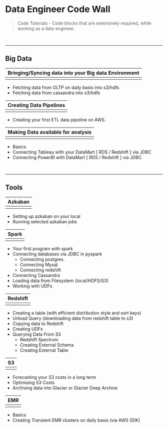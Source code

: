 
# Data Engineer Code Wall
> Code Tutorials -  Code blocks that are extensively required, while working as a data engineer.

<br/>

---
Big Data 
---

|  Bringing/Syncing data into your Big data Environment |
|--|
|  |
- Fetching data from OLTP on daily basis into s3/hdfs
- Fetching data from cassandra into s3/hdfs

|  Creating Data Pipelines |
|--|
|  |
- Creating your first ETL data pipeline on AWS.

|    Making Data available for analysis   | 
|--|
|  |
- Basics
- Connecting Tableau with your DataMart [ RDS / Redshift ] via JDBC
- Connecting PowerBI with DataMart [ RDS / Redshift ] via JDBC

<br />

---
Tools
---

| Azkaban |
|--|
|  |

- Setting up azkaban on your local
- Running selected azkaban jobs

| Spark |
|--|
|  |

- Your first program with spark
- Connecting databases via JDBC in pyspark
    - Connecting postgres.
    - Connecting Mysql
    - Connecting redshift
- Connecting Cassandra
- Loading data from Filesystem (local/HDFS/S3)
- Working with UDFs

| Redshift |
|--|
|  |  |

- Creating a table (with efficient distribution style and sort keys)
- Unload Query (downloading data from redshift table to s3)
- Copying data to Redshift
- Creating UDFs
- Querying Data From S3
    - Redshift Spectrum
    - Creating External Schema
    - Creating External Table

| S3 |
|--|
|  |

- Forecasting your S3 costs in a long term
- Optimising S3 Costs
- Archiving data into Glacier or Glacier Deep Archive

| EMR |
|--|
|  |

- Basics
- Creating Transient EMR clusters on daily basis (via AWS SDK)
